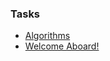 ### Tasks
* [Algorithms](https://www.coursera.org/course/algs4partI)
* [Welcome Aboard!](https://github.com/rolling-scopes-school/tasks/blob/master/tasks/welcome-aboard.md)
